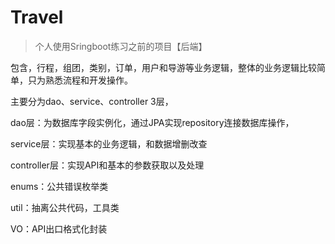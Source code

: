# Travel
>  个人使用Sringboot练习之前的项目【后端】

包含，行程，组团，类别，订单，用户和导游等业务逻辑，整体的业务逻辑比较简单，只为熟悉流程和开发操作。

主要分为dao、service、controller 3层，

dao层：为数据库字段实例化，通过JPA实现repository连接数据库操作，

service层：实现基本的业务逻辑，和数据增删改查

controller层：实现API和基本的参数获取以及处理

enums：公共错误枚举类

util：抽离公共代码，工具类

VO：API出口格式化封装